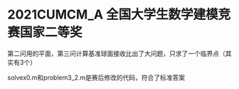 # 2021CUMCM_A 全国大学生数学建模竞赛国家二等奖

第二问用的平面，第三问计算基准球面接收比出了大问题，只求了一个临界点（其实有3个）

solvex0.m和problem3_2.m是赛后修改的代码，符合了标准答案
